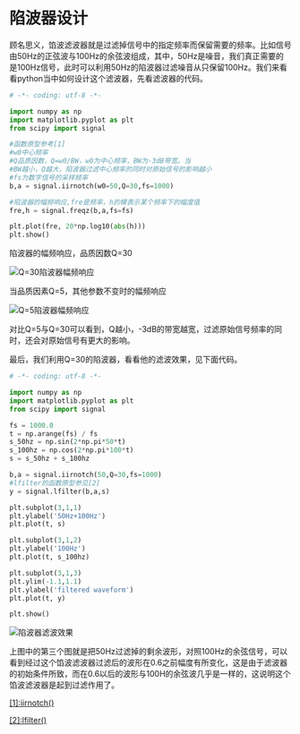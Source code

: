 # 陷波器设计

顾名思义，馅波滤波器就是过滤掉信号中的指定频率而保留需要的频率。比如信号由50Hz的正弦波与100Hz的余弦波组成，其中，50Hz是噪音，我们真正需要的是100Hz信号，此时可以利用50Hz的陷波器过滤噪音从只保留100Hz。我们来看看python当中如何设计这个滤波器，先看滤波器的代码。

```python
# -*- coding: utf-8 -*-

import numpy as np
import matplotlib.pyplot as plt
from scipy import signal

#函数原型参考[1]
#w0中心频率
#Q品质因数，Q=w0/BW，w0为中心频率，BW为-3dB带宽。当
#BW越小，Q越大，陷波器过滤中心频率的同时对原始信号的影响越小
#fs为数字信号的采样频率
b,a = signal.iirnotch(w0=50,Q=30,fs=1000)

#陷波器的幅频响应,fre是频率，h的模表示某个频率下的幅度值
fre,h = signal.freqz(b,a,fs=fs)

plt.plot(fre, 20*np.log10(abs(h)))
plt.show()
```

陷波器的幅频响应，品质因数Q=30

![Q=30陷波器幅频响应](https://github.com/liuhao1946/embedded-software-module/blob/master/%E7%94%A8python%E5%AF%B9%E4%BF%A1%E5%8F%B7%E8%BF%9B%E8%A1%8C%E4%BB%BF%E7%9C%9F%E5%88%86%E6%9E%90/png/%E9%99%B7%E6%B3%A2%E5%99%A8%E8%AE%BE%E8%AE%A1/Q%3D30%EF%BC%8C%E9%99%B7%E6%B3%A2%E5%99%A8.png)

当品质因素Q=5，其他参数不变时的幅频响应

![Q=5陷波器幅频响应](https://github.com/liuhao1946/embedded-software-module/blob/master/%E7%94%A8python%E5%AF%B9%E4%BF%A1%E5%8F%B7%E8%BF%9B%E8%A1%8C%E4%BB%BF%E7%9C%9F%E5%88%86%E6%9E%90/png/%E9%99%B7%E6%B3%A2%E5%99%A8%E8%AE%BE%E8%AE%A1/Q%3D5%EF%BC%8C%E9%99%B7%E6%B3%A2%E5%99%A8.png)

对比Q=5与Q=30可以看到，Q越小，-3dB的带宽越宽，过滤原始信号频率的同时，还会对原始信号有更大的影响。

最后，我们利用Q=30的陷波器，看看他的滤波效果，见下面代码。

```python
# -*- coding: utf-8 -*-

import numpy as np
import matplotlib.pyplot as plt
from scipy import signal

fs = 1000.0
t = np.arange(fs) / fs
s_50hz = np.sin(2*np.pi*50*t)
s_100hz = np.cos(2*np.pi*100*t)
s = s_50hz + s_100hz

b,a = signal.iirnotch(50,Q=30,fs=1000)
#lfilter的函数原型参见[2]
y = signal.lfilter(b,a,s)

plt.subplot(3,1,1)
plt.ylabel('50Hz+100Hz')
plt.plot(t, s)

plt.subplot(3,1,2)
plt.ylabel('100Hz')
plt.plot(t, s_100hz)

plt.subplot(3,1,3)
plt.ylim(-1.1,1.1)
plt.ylabel('filtered waveform')
plt.plot(t, y)

plt.show()
```

![陷波器滤波效果](https://github.com/liuhao1946/embedded-software-module/blob/master/%E7%94%A8python%E5%AF%B9%E4%BF%A1%E5%8F%B7%E8%BF%9B%E8%A1%8C%E4%BB%BF%E7%9C%9F%E5%88%86%E6%9E%90/png/%E9%99%B7%E6%B3%A2%E5%99%A8%E8%AE%BE%E8%AE%A1/%E9%99%B7%E6%B3%A2%E5%99%A8%E6%BB%A4%E6%B3%A2%E6%95%88%E6%9E%9C.png)

上图中的第三个图就是把50Hz过滤掉的剩余波形，对照100Hz的余弦信号，可以看到经过这个馅波滤波器过滤后的波形在0.6之前幅度有所变化，这是由于滤波器的初始条件所致，而在0.6以后的波形与100H的余弦波几乎是一样的，这说明这个馅波滤波器是起到过滤作用了。

[[1]:iirnotch()](https://docs.scipy.org/doc/scipy/reference/reference/generated/scipy.signal.iirnotch.html#scipy.signal.iirnotch)

[[2]:lfilter()](https://docs.scipy.org/doc/scipy/reference/reference/generated/scipy.signal.lfilter.html#scipy.signal.lfilter)